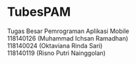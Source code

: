 # TubesPAM
Tugas Besar Pemrograman Aplikasi Mobile<br>
118140126 (Muhammad Ichsan Ramadhan)<br>
118140024 (Oktaviana Rinda Sari)<br>
118140119 (Risno Putri Nainggolan)
